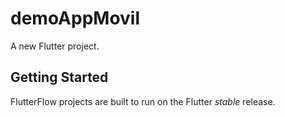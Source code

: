 # demoAppMovil

A new Flutter project.

## Getting Started

FlutterFlow projects are built to run on the Flutter _stable_ release.
